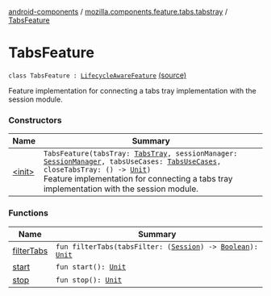 [android-components](../../index.md) / [mozilla.components.feature.tabs.tabstray](../index.md) / [TabsFeature](./index.md)

# TabsFeature

`class TabsFeature : `[`LifecycleAwareFeature`](../../mozilla.components.support.base.feature/-lifecycle-aware-feature/index.md) [(source)](https://github.com/mozilla-mobile/android-components/blob/master/components/feature/tabs/src/main/java/mozilla/components/feature/tabs/tabstray/TabsFeature.kt#L17)

Feature implementation for connecting a tabs tray implementation with the session module.

### Constructors

| Name | Summary |
|---|---|
| [&lt;init&gt;](-init-.md) | `TabsFeature(tabsTray: `[`TabsTray`](../../mozilla.components.concept.tabstray/-tabs-tray/index.md)`, sessionManager: `[`SessionManager`](../../mozilla.components.browser.session/-session-manager/index.md)`, tabsUseCases: `[`TabsUseCases`](../../mozilla.components.feature.tabs/-tabs-use-cases/index.md)`, closeTabsTray: () -> `[`Unit`](https://kotlinlang.org/api/latest/jvm/stdlib/kotlin/-unit/index.html)`)`<br>Feature implementation for connecting a tabs tray implementation with the session module. |

### Functions

| Name | Summary |
|---|---|
| [filterTabs](filter-tabs.md) | `fun filterTabs(tabsFilter: (`[`Session`](../../mozilla.components.browser.session/-session/index.md)`) -> `[`Boolean`](https://kotlinlang.org/api/latest/jvm/stdlib/kotlin/-boolean/index.html)`): `[`Unit`](https://kotlinlang.org/api/latest/jvm/stdlib/kotlin/-unit/index.html) |
| [start](start.md) | `fun start(): `[`Unit`](https://kotlinlang.org/api/latest/jvm/stdlib/kotlin/-unit/index.html) |
| [stop](stop.md) | `fun stop(): `[`Unit`](https://kotlinlang.org/api/latest/jvm/stdlib/kotlin/-unit/index.html) |
